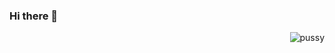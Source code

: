 ### Hi there 👋

<p><img align="right" style="white-space:nowrap;"src="https://media.giphy.com/media/VbnUQpnihPSIgIXuZv/giphy.gif" alt="pussy" /></p>


